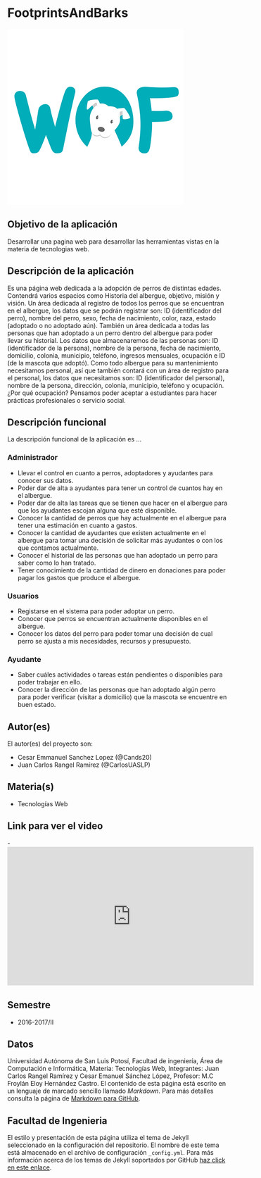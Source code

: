 # FootprintsAndBarks

![Albergue](https://github.com/acominf/FootprintsAndBarks/blob/master/docs/wof_opt.png)

## Objetivo de la aplicación
Desarrollar una pagina web para desarrollar las herramientas vistas en la materia de tecnologias web.

## Descripción de la aplicación
Es una página web dedicada a la adopción de perros de distintas edades. Contendrá varios espacios como Historia del albergue, objetivo, misión y visión. Un área dedicada al registro de todos los perros que se encuentran en el albergue, los datos que se podrán registrar son: ID (identificador del perro), nombre del perro, sexo, fecha de nacimiento, color, raza, estado (adoptado o no adoptado aún). También un área dedicada a todas las personas que han adoptado a un perro dentro del albergue para poder llevar su historial. Los datos que almacenaremos de las personas son: ID (identificador de la persona), nombre de la persona, fecha de nacimiento, domicilio, colonia, municipio, teléfono, ingresos mensuales, ocupación e ID (de la mascota que adoptó). Como todo albergue para su mantenimiento necesitamos personal, así que también contará con un área de registro para el personal, los datos que necesitamos son: ID (identificador del personal), nombre de la persona, dirección, colonia, municipio, teléfono y ocupación. ¿Por qué ocupación? Pensamos poder aceptar a estudiantes para hacer prácticas profesionales o servicio social. 

## Descripción funcional
La descripción funcional de la aplicación es ...

### Administrador
-  Llevar el control en cuanto a perros, adoptadores y ayudantes para conocer sus datos.
-  Poder dar de alta a ayudantes para tener un control de cuantos hay en el albergue.
-  Poder dar de alta las tareas que se tienen que hacer en el albergue para que los ayudantes escojan alguna que esté disponible.
-  Conocer la cantidad de perros que hay actualmente en el albergue para tener una estimación en cuanto a gastos.
-  Conocer la cantidad de ayudantes que existen actualmente en el albergue para tomar una decisión de solicitar más ayudantes o con los que contamos actualmente.
-  Conocer el historial de las personas que han adoptado un perro para saber como lo han tratado.
-  Tener conocimiento de la  cantidad de dinero en donaciones para poder pagar los gastos que produce el albergue.


### Usuarios
-  Registarse en el sistema para poder adoptar un perro.
-  Conocer que perros se encuentran actualmente disponibles en el albergue.
-  Conocer los datos del perro para poder tomar una decisión de cual perro se ajusta a mis necesidades, recursos y presupuesto.

### Ayudante
-  Saber cuáles actividades o tareas están pendientes o disponibles para poder trabajar en ello.
-  Conocer la dirección de las personas que han adoptado algún perro para poder verificar (visitar a domicilio) que la mascota se encuentre en buen estado.

## Autor(es)
El autor(es) del proyecto son:
- Cesar Emmanuel Sanchez Lopez (@Cands20)
- Juan Carlos Rangel Ramírez (@CarlosUASLP)

## Materia(s)
- Tecnologías Web

## Link para ver el video
-<iframe width="560" height="315" src="https://www.youtube.com/embed/hvhOKbXcmGk" frameborder="0" allowfullscreen></iframe>

## Semestre
- 2016-2017/II

## Datos
Universidad Autónoma de San Luis Potosí, 
Facultad de ingeniería, 
Área de Computación e Informática, 
Materia: Tecnologías Web, 
Integrantes: Juan Carlos Rangel Ramírez y Cesar Emanuel Sánchez López, 
Profesor: M.C Froylán Eloy Hernández Castro.
El contenido de esta página está escrito en un lenguaje de marcado sencillo llamado *Markdown*. Para más detalles consulta la página de [Markdown para GitHub](https://guides.github.com/features/mastering-markdown/).

## Facultad de Ingenieria
El estilo y presentación de esta página utiliza el tema de Jekyll seleccionado en la configuración del repositorio. El nombre de este tema está almacenado en el archivo de configuración `_config.yml`. Para más información acerca de los temas de Jekyll soportados por GitHub [haz click en este enlace](https://pages.github.com/themes/).
